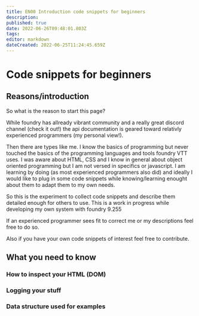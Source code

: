 ```yaml
---
title: EN00 Introduction code snippets for beginners
description: 
published: true
date: 2022-06-26T09:48:01.803Z
tags: 
editor: markdown
dateCreated: 2022-06-25T11:24:45.659Z
---
```


# Code snippets for beginners

## Reasons/introduction
So what is the reason to start this page? 

While foundry has allready vibrant community and a really great discord channel (check it out!) the api documentation is geared toward relativly experienced programmers (my personal view!).

Then there are types like me. I know the basics of programming but never touched the basics of the programming languages and tools foundry VTT uses. 
I was aware about HTML, CSS and I know in general about object oriented programming but I am not versed in specifics or javascript.
I am learning by doing (as most experienced programmers also did) and ideally I would like to plug in some code snippets while knowing/learning enought about them to adapt them to my own needs.

So this is the experiment to collect code snippets and describe them detailed enough for others to use. This is a work in progress while developing my own system with foundry 9.255

If an experienced programmer sees fit to correct me or my descriptions feel free to do so.

Also if you have your own code snippets of interest feel free to contribute.

## What you need to know
### How to inspect your HTML (DOM)
### Logging your stuff
### Data structure used for examples